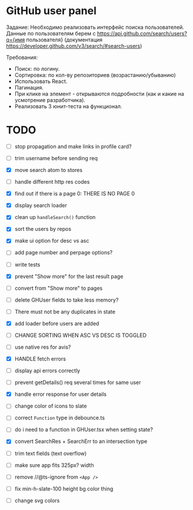 # GitHub user panel

Задание:
Необходимо реализовать интерфейс поиска пользователей.
Данные по пользователям берем с https://api.github.com/search/users?q={имя пользователя} (документация https://developer.github.com/v3/search/#search-users)

Требования:
- Поиск: по логину.
- Сортировка: по кол-ву репозиториев (возрастанию/убыванию)
- Использовать React.
- Пагинация.
- При клике на элемент - открываются подробности (как и какие на усмотрение разработчика).
- Реализовать 3 юнит-теста на функционал. 

# TODO
- [ ]  stop propagation and make links in profile card?
- [ ] trim username before sending req
- [x] move search atom to stores
- [ ] handle different http res codes
- [x] find out if there is a page 0: THERE IS NO PAGE 0
- [x] display search loader
- [x] clean up `handleSearch()` function
- [x] sort the users by repos
- [x] make ui option for desc vs asc
- [ ] add page number and perpage options?
- [ ] write tests
- [x] prevent "Show more" for the last result page
- [ ] convert from "Show more" to pages
- [ ] delete GHUser fields to take less memory?
- [ ] There must not be any duplicates in state
- [x] add loader before users are added
- [ ] CHANGE SORTING WHEN ASC VS DESC IS TOGGLED
- [ ] use native res for avis?
- [x] HANDLE fetch errors
- [ ] display api errors correctly
- [ ] prevent getDetails() req several times for same user
- [x] handle error response for user details
- [ ] change color of icons to slate
- [ ] correct `Function` type in debounce.ts
- [ ] do i need to a function in GHUser.tsx when setting state?
- [x] convert SearchRes + SearchErr to an intersection type
- [ ] trim text fields (text overflow)
- [ ] make sure app fits 325px? width
- [ ] remove //@ts-ignore from `<App />`
- [ ] fix min-h-slate-100 height bg color thing
- [ ] change svg colors

